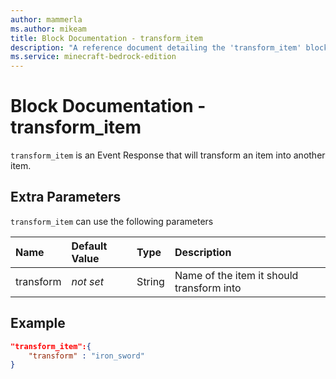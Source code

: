 ```yaml
---
author: mammerla
ms.author: mikeam
title: Block Documentation - transform_item
description: "A reference document detailing the 'transform_item' block event response"
ms.service: minecraft-bedrock-edition
---
```


# Block Documentation - transform_item

`transform_item` is an Event Response that will transform an item into another item.

## Extra Parameters

`transform_item` can use the following parameters

|Name |Default Value  |Type  |Description  |
|:----------|:----------|:----------|:----------|
|transform|*not set* | String|  Name of the item it should transform into |

## Example

```json
"transform_item":{
    "transform" : "iron_sword"
}
```
